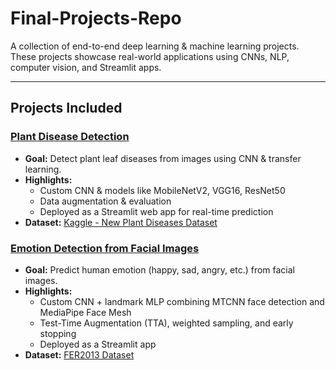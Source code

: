 # Final-Projects-Repo

A collection of end-to-end deep learning & machine learning projects.  
These projects showcase real-world applications using CNNs, NLP, computer vision, and Streamlit apps.

---

##  Projects Included

###  [Plant Disease Detection](https://github.com/AshvinAK17/Final-Projects-Repo/tree/main/Plant_disease_detection)
- **Goal:** Detect plant leaf diseases from images using CNN & transfer learning.
- **Highlights:**
  - Custom CNN & models like MobileNetV2, VGG16, ResNet50
  - Data augmentation & evaluation
  - Deployed as a Streamlit web app for real-time prediction
- **Dataset:** [Kaggle - New Plant Diseases Dataset](https://www.kaggle.com/datasets/vipoooool/new-plant-diseases-dataset)

###  [Emotion Detection from Facial Images](https://github.com/AshvinAK17/Final-Projects-Repo/tree/main/Emotion%20Detection)
- **Goal:** Predict human emotion (happy, sad, angry, etc.) from facial images.
- **Highlights:**
  - Custom CNN + landmark MLP combining MTCNN face detection and MediaPipe Face Mesh
  - Test-Time Augmentation (TTA), weighted sampling, and early stopping
  - Deployed as a Streamlit app
- **Dataset:** [FER2013 Dataset](https://www.kaggle.com/datasets/damnithurts/fer2013-dataset-images)
